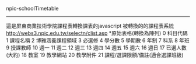 npic-schoolTimetable
***
這是屏東商業技術學院課程表轉換課表的javascript
 被轉換的的課程表系統 http://webs3.npic.edu.tw/selectn/clist.asp
 *原始表格(轉換為陣列)
   0 科目代碼
   1 課程名稱
   2 博雅涵養課程領域
   3 必選修
   4 學分數
   5 學期數
   6 年制
   7 科系
   8 年班
   9 授課教師
  10 週一
  11 週二
  12 週三
  13 週四
  14 週五
  15 週六
  16 週日
  17 已選人數(大約)
  18 教室
  19 教學網站
  20 教學附件
  21 課程/選課限額/備註(適合選課班級)
